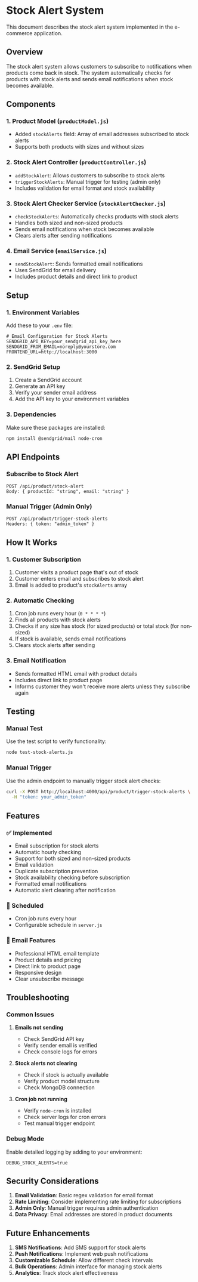 # Stock Alert System

This document describes the stock alert system implemented in the e-commerce application.

## Overview

The stock alert system allows customers to subscribe to notifications when products come back in stock. The system automatically checks for products with stock alerts and sends email notifications when stock becomes available.

## Components

### 1. Product Model (`productModel.js`)
- Added `stockAlerts` field: Array of email addresses subscribed to stock alerts
- Supports both products with sizes and without sizes

### 2. Stock Alert Controller (`productController.js`)
- `addStockAlert`: Allows customers to subscribe to stock alerts
- `triggerStockAlerts`: Manual trigger for testing (admin only)
- Includes validation for email format and stock availability

### 3. Stock Alert Checker Service (`stockAlertChecker.js`)
- `checkStockAlerts`: Automatically checks products with stock alerts
- Handles both sized and non-sized products
- Sends email notifications when stock becomes available
- Clears alerts after sending notifications

### 4. Email Service (`emailService.js`)
- `sendStockAlert`: Sends formatted email notifications
- Uses SendGrid for email delivery
- Includes product details and direct link to product

## Setup

### 1. Environment Variables
Add these to your `.env` file:

```env
# Email Configuration for Stock Alerts
SENDGRID_API_KEY=your_sendgrid_api_key_here
SENDGRID_FROM_EMAIL=noreply@yourstore.com
FRONTEND_URL=http://localhost:3000
```

### 2. SendGrid Setup
1. Create a SendGrid account
2. Generate an API key
3. Verify your sender email address
4. Add the API key to your environment variables

### 3. Dependencies
Make sure these packages are installed:
```bash
npm install @sendgrid/mail node-cron
```

## API Endpoints

### Subscribe to Stock Alert
```
POST /api/product/stock-alert
Body: { productId: "string", email: "string" }
```

### Manual Trigger (Admin Only)
```
POST /api/product/trigger-stock-alerts
Headers: { token: "admin_token" }
```

## How It Works

### 1. Customer Subscription
1. Customer visits a product page that's out of stock
2. Customer enters email and subscribes to stock alert
3. Email is added to product's `stockAlerts` array

### 2. Automatic Checking
1. Cron job runs every hour (`0 * * * *`)
2. Finds all products with stock alerts
3. Checks if any size has stock (for sized products) or total stock (for non-sized)
4. If stock is available, sends email notifications
5. Clears stock alerts after sending

### 3. Email Notification
- Sends formatted HTML email with product details
- Includes direct link to product page
- Informs customer they won't receive more alerts unless they subscribe again

## Testing

### Manual Test
Use the test script to verify functionality:
```bash
node test-stock-alerts.js
```

### Manual Trigger
Use the admin endpoint to manually trigger stock alert checks:
```bash
curl -X POST http://localhost:4000/api/product/trigger-stock-alerts \
  -H "token: your_admin_token"
```

## Features

### ✅ Implemented
- Email subscription for stock alerts
- Automatic hourly checking
- Support for both sized and non-sized products
- Email validation
- Duplicate subscription prevention
- Stock availability checking before subscription
- Formatted email notifications
- Automatic alert clearing after notification

### 🔄 Scheduled
- Cron job runs every hour
- Configurable schedule in `server.js`

### 📧 Email Features
- Professional HTML email template
- Product details and pricing
- Direct link to product page
- Responsive design
- Clear unsubscribe message

## Troubleshooting

### Common Issues

1. **Emails not sending**
   - Check SendGrid API key
   - Verify sender email is verified
   - Check console logs for errors

2. **Stock alerts not clearing**
   - Check if stock is actually available
   - Verify product model structure
   - Check MongoDB connection

3. **Cron job not running**
   - Verify `node-cron` is installed
   - Check server logs for cron errors
   - Test manual trigger endpoint

### Debug Mode
Enable detailed logging by adding to your environment:
```env
DEBUG_STOCK_ALERTS=true
```

## Security Considerations

1. **Email Validation**: Basic regex validation for email format
2. **Rate Limiting**: Consider implementing rate limiting for subscriptions
3. **Admin Only**: Manual trigger requires admin authentication
4. **Data Privacy**: Email addresses are stored in product documents

## Future Enhancements

1. **SMS Notifications**: Add SMS support for stock alerts
2. **Push Notifications**: Implement web push notifications
3. **Customizable Schedule**: Allow different check intervals
4. **Bulk Operations**: Admin interface for managing stock alerts
5. **Analytics**: Track stock alert effectiveness 